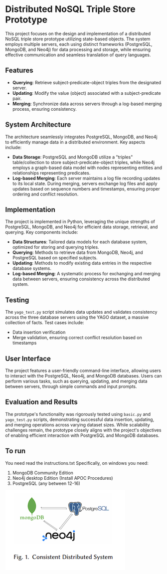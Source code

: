 
# Distributed NoSQL Triple Store Prototype

This project focuses on the design and implementation of a distributed NoSQL triple store prototype utilizing state-based objects. The system employs multiple servers, each using distinct frameworks (PostgreSQL, MongoDB, and Neo4j) for data processing and storage, while ensuring effective communication and seamless translation of query languages.

## Features

- **Querying**: Retrieve subject-predicate-object triples from the designated server.
- **Updating**: Modify the value (object) associated with a subject-predicate pair.
- **Merging**: Synchronize data across servers through a log-based merging process, ensuring consistency.

## System Architecture

The architecture seamlessly integrates PostgreSQL, MongoDB, and Neo4j to efficiently manage data in a distributed environment. Key aspects include:

- **Data Storage**: PostgreSQL and MongoDB utilize a "triples" table/collection to store subject-predicate-object triples, while Neo4j employs a graph-based data model with nodes representing entities and relationships representing predicates.
- **Log-based Merging**: Each server maintains a log file recording updates to its local state. During merging, servers exchange log files and apply updates based on sequence numbers and timestamps, ensuring proper ordering and conflict resolution.

## Implementation

The project is implemented in Python, leveraging the unique strengths of PostgreSQL, MongoDB, and Neo4j for efficient data storage, retrieval, and querying. Key components include:

- **Data Structures**: Tailored data models for each database system, optimized for storing and querying triples.
- **Querying**: Methods to retrieve data from MongoDB, Neo4j, and PostgreSQL based on specified subjects.
- **Updating**: Methods to modify existing data entries in the respective database systems.
- **Log-based Merging**: A systematic process for exchanging and merging data between servers, ensuring consistency across the distributed system.

## Testing

The `yago_test.py` script simulates data updates and validates consistency across the three database servers using the YAGO dataset, a massive collection of facts. Test cases include:

- Data insertion verification
- Merge validation, ensuring correct conflict resolution based on timestamps

## User Interface

The project features a user-friendly command-line interface, allowing users to interact with the PostgreSQL, Neo4j, and MongoDB databases. Users can perform various tasks, such as querying, updating, and merging data between servers, through simple commands and input prompts.

## Evaluation and Results

The prototype's functionality was rigorously tested using `basic.py` and `yago_test.py` scripts, demonstrating successful data insertion, updating, and merging operations across varying dataset sizes. While scalability challenges remain, the prototype closely aligns with the project's objectives of enabling efficient interaction with PostgreSQL and MongoDB databases.

## To run
You need read the instructions.txt
Specifically, on windows you need:
1. MongoDB Community Edition
2. Neo4j desktop Edition (Install APOC Procedures)
3. PostgreSQL (any between 12-16)

![alt text](image.png)
